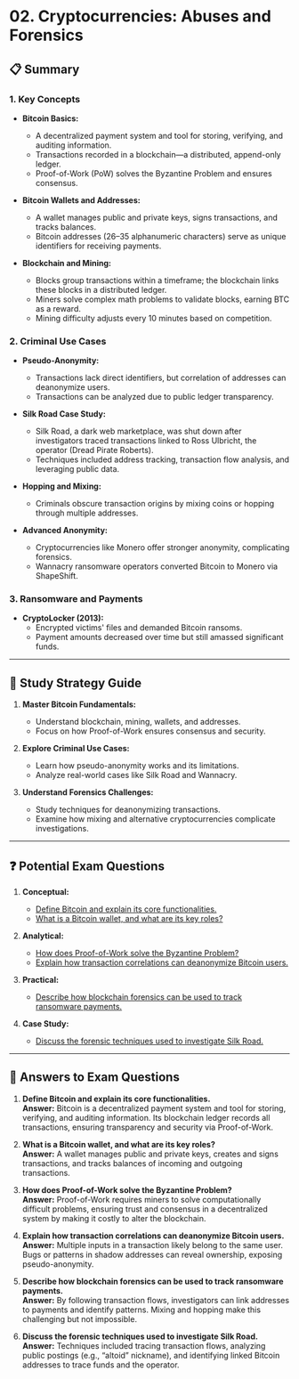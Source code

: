 

# 02. Cryptocurrencies: Abuses and Forensics

## 📋 Summary

### 1. **Key Concepts**
- **Bitcoin Basics:**
  - A decentralized payment system and tool for storing, verifying, and auditing information.
  - Transactions recorded in a blockchain—a distributed, append-only ledger.
  - Proof-of-Work (PoW) solves the Byzantine Problem and ensures consensus.

- **Bitcoin Wallets and Addresses:**
  - A wallet manages public and private keys, signs transactions, and tracks balances.
  - Bitcoin addresses (26–35 alphanumeric characters) serve as unique identifiers for receiving payments.

- **Blockchain and Mining:**
  - Blocks group transactions within a timeframe; the blockchain links these blocks in a distributed ledger.
  - Miners solve complex math problems to validate blocks, earning BTC as a reward.
  - Mining difficulty adjusts every 10 minutes based on competition.

### 2. **Criminal Use Cases**
- **Pseudo-Anonymity:**
  - Transactions lack direct identifiers, but correlation of addresses can deanonymize users.
  - Transactions can be analyzed due to public ledger transparency.
  
- **Silk Road Case Study:**
  - Silk Road, a dark web marketplace, was shut down after investigators traced transactions linked to Ross Ulbricht, the operator (Dread Pirate Roberts).
  - Techniques included address tracking, transaction flow analysis, and leveraging public data.

- **Hopping and Mixing:**
  - Criminals obscure transaction origins by mixing coins or hopping through multiple addresses.
  
- **Advanced Anonymity:**
  - Cryptocurrencies like Monero offer stronger anonymity, complicating forensics.
  - Wannacry ransomware operators converted Bitcoin to Monero via ShapeShift.

### 3. **Ransomware and Payments**
- **CryptoLocker (2013):**
  - Encrypted victims' files and demanded Bitcoin ransoms.
  - Payment amounts decreased over time but still amassed significant funds.

---

## 📖 Study Strategy Guide

1. **Master Bitcoin Fundamentals:**
   - Understand blockchain, mining, wallets, and addresses.
   - Focus on how Proof-of-Work ensures consensus and security.

2. **Explore Criminal Use Cases:**
   - Learn how pseudo-anonymity works and its limitations.
   - Analyze real-world cases like Silk Road and Wannacry.

3. **Understand Forensics Challenges:**
   - Study techniques for deanonymizing transactions.
   - Examine how mixing and alternative cryptocurrencies complicate investigations.

---

## ❓ Potential Exam Questions

1. **Conceptual:**
   - [Define Bitcoin and explain its core functionalities.](#q1)  
   - [What is a Bitcoin wallet, and what are its key roles?](#q2)

2. **Analytical:**
   - [How does Proof-of-Work solve the Byzantine Problem?](#q3)  
   - [Explain how transaction correlations can deanonymize Bitcoin users.](#q4)

3. **Practical:**
   - [Describe how blockchain forensics can be used to track ransomware payments.](#q5)

4. **Case Study:**
   - [Discuss the forensic techniques used to investigate Silk Road.](#q6)

---

## 📝 Answers to Exam Questions

1. **Define Bitcoin and explain its core functionalities.** <a name="q1"></a>  
   **Answer:** Bitcoin is a decentralized payment system and tool for storing, verifying, and auditing information. Its blockchain ledger records all transactions, ensuring transparency and security via Proof-of-Work.

2. **What is a Bitcoin wallet, and what are its key roles?** <a name="q2"></a>  
   **Answer:** A wallet manages public and private keys, creates and signs transactions, and tracks balances of incoming and outgoing transactions.

3. **How does Proof-of-Work solve the Byzantine Problem?** <a name="q3"></a>  
   **Answer:** Proof-of-Work requires miners to solve computationally difficult problems, ensuring trust and consensus in a decentralized system by making it costly to alter the blockchain.

4. **Explain how transaction correlations can deanonymize Bitcoin users.** <a name="q4"></a>  
   **Answer:** Multiple inputs in a transaction likely belong to the same user. Bugs or patterns in shadow addresses can reveal ownership, exposing pseudo-anonymity.

5. **Describe how blockchain forensics can be used to track ransomware payments.** <a name="q5"></a>  
   **Answer:** By following transaction flows, investigators can link addresses to payments and identify patterns. Mixing and hopping make this challenging but not impossible.

6. **Discuss the forensic techniques used to investigate Silk Road.** <a name="q6"></a>  
   **Answer:** Techniques included tracing transaction flows, analyzing public postings (e.g., “altoid” nickname), and identifying linked Bitcoin addresses to trace funds and the operator.

